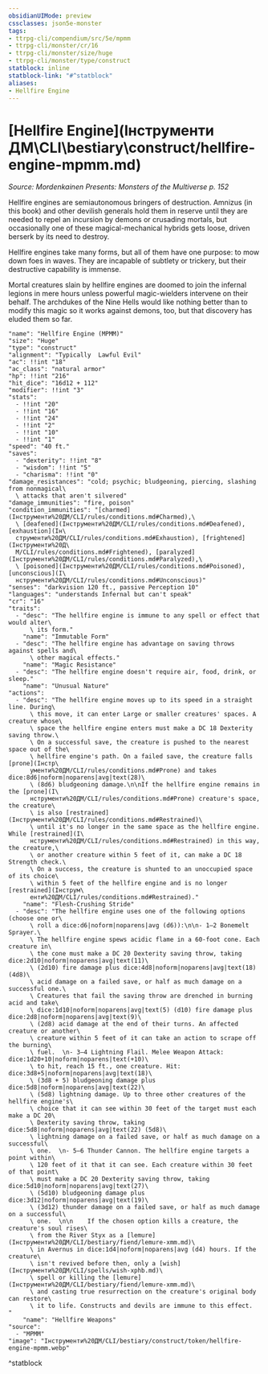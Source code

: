 ```yaml
---
obsidianUIMode: preview
cssclasses: json5e-monster
tags:
- ttrpg-cli/compendium/src/5e/mpmm
- ttrpg-cli/monster/cr/16
- ttrpg-cli/monster/size/huge
- ttrpg-cli/monster/type/construct
statblock: inline
statblock-link: "#^statblock"
aliases:
- Hellfire Engine
---
```

# [Hellfire Engine](Інструменти ДМ\CLI\bestiary\construct/hellfire-engine-mpmm.md)
*Source: Mordenkainen Presents: Monsters of the Multiverse p. 152*  

Hellfire engines are semiautonomous bringers of destruction. Amnizus (in this book) and other devilish generals hold them in reserve until they are needed to repel an incursion by demons or crusading mortals, but occasionally one of these magical-mechanical hybrids gets loose, driven berserk by its need to destroy.

Hellfire engines take many forms, but all of them have one purpose: to mow down foes in waves. They are incapable of subtlety or trickery, but their destructive capability is immense.

Mortal creatures slain by hellfire engines are doomed to join the infernal legions in mere hours unless powerful magic-wielders intervene on their behalf. The archdukes of the Nine Hells would like nothing better than to modify this magic so it works against demons, too, but that discovery has eluded them so far.

```statblock
"name": "Hellfire Engine (MPMM)"
"size": "Huge"
"type": "construct"
"alignment": "Typically  Lawful Evil"
"ac": !!int "18"
"ac_class": "natural armor"
"hp": !!int "216"
"hit_dice": "16d12 + 112"
"modifier": !!int "3"
"stats":
  - !!int "20"
  - !!int "16"
  - !!int "24"
  - !!int "2"
  - !!int "10"
  - !!int "1"
"speed": "40 ft."
"saves":
  - "dexterity": !!int "8"
  - "wisdom": !!int "5"
  - "charisma": !!int "0"
"damage_resistances": "cold; psychic; bludgeoning, piercing, slashing from nonmagical\
  \ attacks that aren't silvered"
"damage_immunities": "fire, poison"
"condition_immunities": "[charmed](Інструменти%20ДМ/CLI/rules/conditions.md#Charmed),\
  \ [deafened](Інструменти%20ДМ/CLI/rules/conditions.md#Deafened), [exhaustion](Ін\
  струменти%20ДМ/CLI/rules/conditions.md#Exhaustion), [frightened](Інструменти%20Д\
  М/CLI/rules/conditions.md#Frightened), [paralyzed](Інструменти%20ДМ/CLI/rules/conditions.md#Paralyzed),\
  \ [poisoned](Інструменти%20ДМ/CLI/rules/conditions.md#Poisoned), [unconscious](І\
  нструменти%20ДМ/CLI/rules/conditions.md#Unconscious)"
"senses": "darkvision 120 ft., passive Perception 10"
"languages": "understands Infernal but can't speak"
"cr": "16"
"traits":
  - "desc": "The hellfire engine is immune to any spell or effect that would alter\
      \ its form."
    "name": "Immutable Form"
  - "desc": "The hellfire engine has advantage on saving throws against spells and\
      \ other magical effects."
    "name": "Magic Resistance"
  - "desc": "The hellfire engine doesn't require air, food, drink, or sleep."
    "name": "Unusual Nature"
"actions":
  - "desc": "The hellfire engine moves up to its speed in a straight line. During\
      \ this move, it can enter Large or smaller creatures' spaces. A creature whose\
      \ space the hellfire engine enters must make a DC 18 Dexterity saving throw.\
      \ On a successful save, the creature is pushed to the nearest space out of the\
      \ hellfire engine's path. On a failed save, the creature falls [prone](Інстр\
      ументи%20ДМ/CLI/rules/conditions.md#Prone) and takes dice:8d6|noform|noparens|avg|text(28)\
      \ (8d6) bludgeoning damage.\n\nIf the hellfire engine remains in the [prone](І\
      нструменти%20ДМ/CLI/rules/conditions.md#Prone) creature's space, the creature\
      \ is also [restrained](Інструменти%20ДМ/CLI/rules/conditions.md#Restrained)\
      \ until it's no longer in the same space as the hellfire engine. While [restrained](І\
      нструменти%20ДМ/CLI/rules/conditions.md#Restrained) in this way, the creature,\
      \ or another creature within 5 feet of it, can make a DC 18 Strength check.\
      \ On a success, the creature is shunted to an unoccupied space of its choice\
      \ within 5 feet of the hellfire engine and is no longer [restrained](Інструм\
      енти%20ДМ/CLI/rules/conditions.md#Restrained)."
    "name": "Flesh-Crushing Stride"
  - "desc": "The hellfire engine uses one of the following options (choose one or\
      \ roll a dice:d6|noform|noparens|avg (d6)):\n\n- 1–2 Bonemelt Sprayer.\
      \ The hellfire engine spews acidic flame in a 60-foot cone. Each creature in\
      \ the cone must make a DC 20 Dexterity saving throw, taking dice:2d10|noform|noparens|avg|text(11)\
      \ (2d10) fire damage plus dice:4d8|noform|noparens|avg|text(18) (4d8)\
      \ acid damage on a failed save, or half as much damage on a successful one.\
      \ Creatures that fail the saving throw are drenched in burning acid and take\
      \ dice:1d10|noform|noparens|avg|text(5) (d10) fire damage plus dice:2d8|noform|noparens|avg|text(9)\
      \ (2d8) acid damage at the end of their turns. An affected creature or another\
      \ creature within 5 feet of it can take an action to scrape off the burning\
      \ fuel.  \n- 3–4 Lightning Flail. Melee Weapon Attack: dice:1d20+10|noform|noparens|text(+10)\
      \ to hit, reach 15 ft., one creature. Hit: dice:3d8+5|noform|noparens|avg|text(18)\
      \ (3d8 + 5) bludgeoning damage plus dice:5d8|noform|noparens|avg|text(22)\
      \ (5d8) lightning damage. Up to three other creatures of the hellfire engine's\
      \ choice that it can see within 30 feet of the target must each make a DC 20\
      \ Dexterity saving throw, taking dice:5d8|noform|noparens|avg|text(22) (5d8)\
      \ lightning damage on a failed save, or half as much damage on a successful\
      \ one.  \n- 5–6 Thunder Cannon. The hellfire engine targets a point within\
      \ 120 feet of it that it can see. Each creature within 30 feet of that point\
      \ must make a DC 20 Dexterity saving throw, taking dice:5d10|noform|noparens|avg|text(27)\
      \ (5d10) bludgeoning damage plus dice:3d12|noform|noparens|avg|text(19)\
      \ (3d12) thunder damage on a failed save, or half as much damage on a successful\
      \ one.  \n\n    If the chosen option kills a creature, the creature's soul rises\
      \ from the River Styx as a [lemure](Інструменти%20ДМ/CLI/bestiary/fiend/lemure-xmm.md)\
      \ in Avernus in dice:1d4|noform|noparens|avg (d4) hours. If the creature\
      \ isn't revived before then, only a [wish](Інструменти%20ДМ/CLI/spells/wish-xphb.md)\
      \ spell or killing the [lemure](Інструменти%20ДМ/CLI/bestiary/fiend/lemure-xmm.md)\
      \ and casting true resurrection on the creature's original body can restore\
      \ it to life. Constructs and devils are immune to this effect.  "
    "name": "Hellfire Weapons"
"source":
  - "MPMM"
"image": "Інструменти%20ДМ/CLI/bestiary/construct/token/hellfire-engine-mpmm.webp"
```
^statblock
